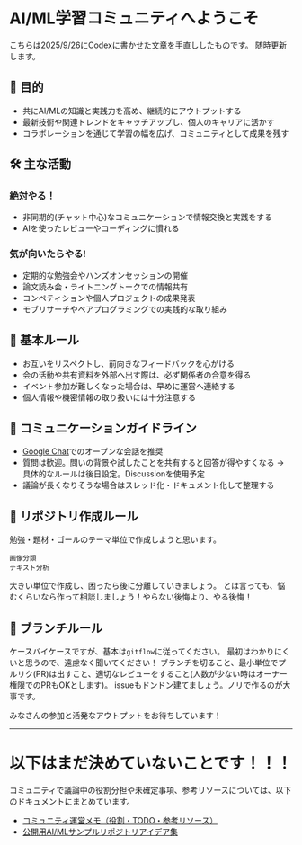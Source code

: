 # AI/ML学習コミュニティへようこそ

こちらは2025/9/26にCodexに書かせた文章を手直ししたものです。
随時更新します。

## 🎯 目的
- 共にAI/MLの知識と実践力を高め、継続的にアウトプットする
- 最新技術や関連トレンドをキャッチアップし、個人のキャリアに活かす
- コラボレーションを通じて学習の幅を広げ、コミュニティとして成果を残す

## 🛠 主な活動

### 絶対やる！
- 非同期的(チャット中心)なコミュニケーションで情報交換と実践をする
- AIを使ったレビューやコーディングに慣れる

### 気が向いたらやる!
- 定期的な勉強会やハンズオンセッションの開催
- 論文読み会・ライトニングトークでの情報共有
- コンペティションや個人プロジェクトの成果発表
- モブリサーチやペアプログラミングでの実践的な取り組み

## 📌 基本ルール
- お互いをリスペクトし、前向きなフィードバックを心がける
- 会の活動や共有資料を外部へ出す際は、必ず関係者の合意を得る
- イベント参加が難しくなった場合は、早めに運営へ連絡する
- 個人情報や機密情報の取り扱いには十分注意する

## 💬 コミュニケーションガイドライン
- [Google Chat](https://chat.google.com/room/AAQAbM2IUD0?cls=7)でのオープンな会話を推奨
- 質問は歓迎。問いの背景や試したことを共有すると回答が得やすくなる → 具体的なルールは後日設定。Discussionを使用予定
- 議論が長くなりそうな場合はスレッド化・ドキュメント化して整理する

## 📕 リポジトリ作成ルール
勉強・題材・ゴールのテーマ単位で作成しようと思います。

```
画像分類
テキスト分析
```

大きい単位で作成し、困ったら後に分離していきましょう。
とは言っても、悩むくらいなら作って相談しましょう！やらない後悔より、やる後悔！

## 🌲 ブランチルール
ケースバイケースですが、基本は`gitflow`に従ってください。
最初はわかりにくいと思うので、遠慮なく聞いてください！
ブランチを切ること、最小単位でプルリク(PR)は出すこと、適切なレビューをすること(人数が少ない時はオーナー権限でのPRもOKとします)。
issueもドンドン建てましょう。ノリで作るのが大事です。


みなさんの参加と活発なアウトプットをお待ちしています！

---

# 以下はまだ決めていないことです！！！

コミュニティで議論中の役割分担や未確定事項、参考リソースについては、以下のドキュメントにまとめています。

- [コミュニティ運営メモ（役割・TODO・参考リソース）](./pending-decisions.md)
- [公開用AI/MLサンプルリポジトリアイデア集](./sample-repository-ideas.md)
